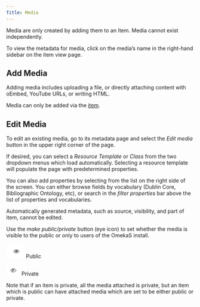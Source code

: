 ```yaml
---
Title: Media
---
```

Media are only created by adding them to an Item. Media cannot exist independently. 

To view the metadata for media, click on the media’s name in the  right-hand sidebar on the item view page.

## Add Media

Adding media includes uploading a file, or directly attaching content with oEmbed, YouTube URLs, or writing HTML.

Media can only be added via the [item](../content/items.md). 

## Edit Media
To edit an existing media, go to its metadata page and select the *Edit media* button in the upper right corner of the page. 

If desired, you can select a *Resource Template* or *Class* from the two dropdown menus which load automatically. Selecting a resource template will populate the page with predetermined properties.

You can also add properties by selecting from the list on the right side of the screen. You can either browse fields by vocabulary (Dublin Core, Bibliographic Ontology, etc), or search in the *filter properties* bar above the list of properties and vocabularies.

Automatically generated metadata, such as source, visibility, and part of item, cannot be edited. 

Use the *make public/private* button (eye icon) to set whether the media is visible to the public or only to users of the OmekaS install. 

![make public button showing an eye icon](../content/contentfiles/item_public.png) Public 

![make private button showing an eye icon with a diagonal slash through it](../content/contentfiles/item_private.png)  Private

Note that if an item is private, all the media attached is private, but an item which is public can have attached media which are set to be either public or private.

